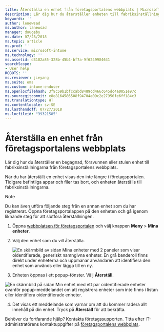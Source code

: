 ```yaml
---
title: Återställa en enhet från företagsportalens webbplats | Microsoft Docs
description: Lär dig hur du återställer enheten till fabriksinställningarna från företagsportalens webbplats.
keywords: ''
author: lenewsad
ms.author: lanewsad
manager: dougeby
ms.date: 07/23/2018
ms.topic: article
ms.prod: ''
ms.service: microsoft-intune
ms.technology: ''
ms.assetid: d3182a85-328b-45b4-bf7a-9f6249984641
searchScope:
- User help
ROBOTS: ''
ms.reviewer: jieyang
ms.suite: ems
ms.custom: intune-enduser
ms.openlocfilehash: 3f9c59b1bfccabd8489cd466c645dc4a0051e97c
ms.sourcegitcommit: e8e8164586508f94704a09c2e27950fe6ff184c3
ms.translationtype: HT
ms.contentlocale: sv-SE
ms.lasthandoff: 07/27/2018
ms.locfileid: "39321585"
---
```

# <a name="reset-your-device-from-the-company-portal-website"></a>Återställa en enhet från företagsportalens webbplats

Lär dig hur du återställer en begagnad, försvunnen eller stulen enhet till fabriksinställningarna från företagsportalens webbplats.  

När du har återställt en enhet visas den inte längre i företagsportalen. Tidigare befintliga appar och filer tas bort, och enheten återställs till fabriksinställningarna.

> [!Note]
> Du kan även utföra följande steg från en annan enhet som du har registrerat. Öppna företagsportalappen på den enheten och gå igenom liknande steg för att slutföra återställningen.  

1. Öppna [webbplatsen för företagsportalen](https://portal.manage.microsoft.com/#helpdeskDeskDialog) och välj knappen __Meny__ > __Mina enheter__.

2. Välj den enhet som du vill återställa.

    ![En skärmbild av sidan Mina enheter med 2 paneler som visar oidentifierade, generiskt namngivna enheter. En grå banderoll finns direkt under enheterna och uppmanar användaren att identifiera den enhet som används eller lägga till en ny.](./media/macOS_enroll_002_tap_here_banner.png)

3. Enheten öppnas i ett popup-fönster. Välj **Återställ**.  

 ![En skärmbild på sidan Min enhet med ett par oidentifierade enheter ovanför popup-meddelandet om att registrera enheter som inte finns i listan eller identifiera oidentifierade enheter.](./media/macOS_enroll_002_tap_here_banner.png)

4. Det visas ett meddelande som varnar om att du kommer radera allt innehåll på din enhet. Tryck på **Återställ** för att bekräfta.  

Behöver du fortfarande hjälp? Kontakta företagssupporten. Titta efter IT-administratörens kontaktuppgifter på [företagsportalens webbplats](https://portal.manage.microsoft.com/#helpdeskDeskDialog).
